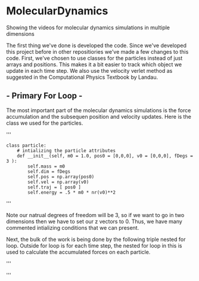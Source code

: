 # MolecularDynamics
Showing the videos for molecular dynamics simulations in multiple dimensions

The first thing we've done is developed the code. Since we've developed this project before in other repositiories we've made a few changes to this code. First, we've chosen to use classes for the particles instead of just arrays and positions. This makes it a bit easier to track which object we update in each time step. We also use the velocity verlet method as suggested in the Computational Physics Textbook by Landau. 

##  - Primary For Loop - 

The most important part of the molecular dynamics simulations is the force accumulation and the subsequen position and velocity updates. Here is the class we used for the particles. 

'''

    class particle:
        # intializing the particle attributes 
        def __init__(self, m0 = 1.0, pos0 = [0,0,0], v0 = [0,0,0], fDegs = 3 ):
            self.mass = m0 
            self.dim = fDegs
            self.pos = np.array(pos0)
            self.vel = np.array(v0)
            self.traj = [ pos0 ]
            self.energy = .5 * m0 * nr(v0)**2
        
       
''' 

Note our natrual degrees of freedom will be 3, so if we want to go in two dimensions then we have to set our z vectors to 0. Thus, we have many commented intializing conditions that we can present. 



Next, the bulk of the work is being done by the following triple nested for loop. Outside for loop is for each time step, the nested for loop in this is used to calculate the accumulated forces on each particle. 

'''


'''
